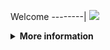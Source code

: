 Welcome
--------|
![](https://media.tenor.com/iVCiM9W7cvYAAAAd/welcome.gif)

<details>
  <summary><b>More information</b></summary>
  
#### ★ Social Accounts ★
<a href="https://www.facebook.com/Denventa.Xayonara.Team.UnlimitedARMY"><img src="https://raw.githubusercontent.com/Dumai-991/Dumai-991/main/Image/images.png" alt="alt text" width="75" height="75"></a>

### Informations
![template](https://github.com/Dvanmeploph/List-User-Agent/blob/main/assets/beautify-picture.png)
 
# ✭ LIST RANDOM USER AGENT  
### • - [ ( Link Pertama ) ]
### - [ https://whatmyuseragent.com/browser/sb/samsung-browser/96 ]
  # [++]
  # ----- [ ( User Agent ) ] ----- #
  ```Mozilla/5.0 (Linux; Android 7.0; SAMSUNG SM-G935L Build/NRD90M) AppleWebKit/537.36 (KHTML, like Gecko) SamsungBrowser/96.4 Chrome/56.0.2924.87 Mobile Safari/537.36```
### • - [ ( Link Kedua ) ]
### - [ https://whatmyuseragent.com/browser/sb/samsung-browser/9 ]
  # [++]
  # ----- [ ( User Agent ) ] ----- #
  ```Mozilla/5.0 (Linux; Android 6.0; CPH1715 Build/MRA58K) AppleWebKit/537.36 (KHTML, like Gecko) SamsungBrowser/9.2 Chrome/67.0.3396.87 Mobile Safari/537.36```
  
  ```Mozilla/5.0 (Linux; Android 9; SAMSUNG SM-J610G Build/PPR1.180610.011) AppleWebKit/537.36 (KHTML, like Gecko) SamsungBrowser/9.2 Chrome/67.0.3396.87 Mobile Safari/537.36```
  
  ```Mozilla/5.0 (Linux; Android 9; SAMSUNG SM-J610FN Build/PPR1.180610.011) AppleWebKit/537.36 (KHTML, like Gecko) SamsungBrowser/9.2 Chrome/67.0.3396.87 Mobile Safari/537.36```
  
  ```Mozilla/5.0 (Linux; Android 9; SAMSUNG SM-J610F Build/PPR1.180610.011) AppleWebKit/537.36 (KHTML, like Gecko) SamsungBrowser/9.4 Chrome/67.0.3396.87 Mobile Safari/537.36```
  
  ```Mozilla/5.0 (Linux; Android 9; SAMSUNG SM-J610F Build/PPR1.180610.011) AppleWebKit/537.36 (KHTML, like Gecko) SamsungBrowser/9.2 Chrome/67.0.3396.87 Mobile Safari/537.36```
  
  ```Mozilla/5.0 (Linux; Android 9; SAMSUNG SM-J415N Build/PPR1.180610.011) AppleWebKit/537.36 (KHTML, like Gecko) SamsungBrowser/9.4 Chrome/67.0.3396.87 Mobile Safari/537.36```
  
  ```Mozilla/5.0 (Linux; Android 9; SAMSUNG SM-J415N Build/PPR1.180610.011) AppleWebKit/537.36 (KHTML, like Gecko) SamsungBrowser/9.2 Chrome/67.0.3396.87 Mobile Safari/537.36```
  
  ```Mozilla/5.0 (Linux; Android 9; SAMSUNG SM-J415GN Build/PPR1.180610.011) AppleWebKit/537.36 (KHTML, like Gecko) SamsungBrowser/9.2 Chrome/67.0.3396.87 Mobile Safari/537.36```
  
  ```Mozilla/5.0 (Linux; Android 9; SAMSUNG SM-J415G Build/PPR1.180610.011) AppleWebKit/537.36 (KHTML, like Gecko) SamsungBrowser/9.4 Chrome/67.0.3396.87 Mobile Safari/537.36```
  
  ```Mozilla/5.0 (Linux; Android 9; SAMSUNG SM-J415G Build/PPR1.180610.011) AppleWebKit/537.36 (KHTML, like Gecko) SamsungBrowser/9.2 Chrome/67.0.3396.87 Mobile Safari/537.36```
  
  ```Mozilla/5.0 (Linux; Android 9; SAMSUNG SM-J415FN Build/PPR1.180610.011) AppleWebKit/537.36 (KHTML, like Gecko) SamsungBrowser/9.4 Chrome/67.0.3396.87 Mobile Safari/537.36```
  
  ```Mozilla/5.0 (Linux; Android 9; SAMSUNG SM-J415FN Build/PPR1.180610.011) AppleWebKit/537.36 (KHTML, like Gecko) SamsungBrowser/9.2 Chrome/67.0.3396.87 Mobile Safari/537.36```
  
  ```Mozilla/5.0 (Linux; Android 9; SAMSUNG SM-J415F Build/PPR1.180610.011) AppleWebKit/537.36 (KHTML, like Gecko) SamsungBrowser/9.4 Chrome/67.0.3396.87 Mobile Safari/537.36```
  
  ```Mozilla/5.0 (Linux; Android 9; SAMSUNG SM-J415F Build/PPR1.180610.011) AppleWebKit/537.36 (KHTML, like Gecko) SamsungBrowser/9.2 Chrome/67.0.3396.87 Mobile Safari/537.36```
  
  ```Mozilla/5.0 (Linux; Android 9; SAMSUNG SM-A730F Build/PPR1.180610.011) AppleWebKit/537.36 (KHTML, like Gecko) SamsungBrowser/9.4 Chrome/67.0.3396.87 Mobile Safari/537.36```
  
  ```Mozilla/5.0 (Linux; Android 9; SAMSUNG SM-A730F Build/PPR1.180610.011) AppleWebKit/537.36 (KHTML, like Gecko) SamsungBrowser/9.2 Chrome/67.0.3396.87 Mobile Safari/537.36```
  
  ```Mozilla/5.0 (Linux; Android 9; SAMSUNG SM-A730F Build/PPR1.180610.011) AppleWebKit/537.36 (KHTML, like Gecko) SamsungBrowser/9.0 Chrome/67.0.3396.87 Mobile Safari/537.36```
  
  ```Mozilla/5.0 (Linux; Android 8.1.0; SAMSUNG SM-J610FN Build/M1AJQ) AppleWebKit/537.36 (KHTML, like Gecko) SamsungBrowser/9.2 Chrome/67.0.3396.87 Mobile Safari/537.36```
  
  ```Mozilla/5.0 (Linux; Android 8.1.0; SAMSUNG SM-J610F Build/M1AJQ) AppleWebKit/537.36 (KHTML, like Gecko) SamsungBrowser/9.2 Chrome/67.0.3396.87 Mobile Safari/537.36```
  
  ```Mozilla/5.0 (Linux; Android 8.1.0; SAMSUNG SM-J415G Build/M1AJQ) AppleWebKit/537.36 (KHTML, like Gecko) SamsungBrowser/9.2 Chrome/67.0.3396.87 Mobile Safari/537.36```
### • - [ ( Link Ketiga ) ]
### - [ https://whatmyuseragent.com/browser/sb/samsung-browser/9 ]
  # [++]
  # ----- [ ( User Agent ) ] ----- #
  ```Mozilla/5.0 (Linux; Android 8.1.0; SM-J415F Build/M1AJQ; wv) AppleWebKit/537.36 (KHTML, like Gecko) Version/4.0 Chrome/106.0.5249.79 Mobile Safari/537.36[FBAN/EMA;FBLC/fr_FR;FBAV/326.0.0.17.97;]```
  
  ```Mozilla/5.0 (Linux; Android 9; SM-J415GN Build/PPR1.180610.011; wv) AppleWebKit/537.36 (KHTML, like Gecko) Version/4.0 Chrome/97.0.4692.98 Mobile Safari/537.36[FBAN/EMA;FBLC/en_US;FBAV/335.0.0.15.96;]```
  
  ```Mozilla/5.0 (Linux; Android 9; SM-J415GN Build/PPR1.180610.011; wv) AppleWebKit/537.36 (KHTML, like Gecko) Version/4.0 Chrome/93.0.4577.62 Mobile Safari/537.36[FBAN/EMA;FBLC/en_US;FBAV/318.0.0.16.105;]```
  
  ```Mozilla/5.0 (Linux; Android 9; SM-J415GN Build/PPR1.180610.011; wv) AppleWebKit/537.36 (KHTML, like Gecko) Version/4.0 Chrome/74.0.3729.136 Mobile Safari/537.36 [FB_IAB/FB4A;FBAV/387.0.0.24.102;]```
  
  ```Mozilla/5.0 (Linux; Android 9; SM-J415GN Build/PPR1.180610.011; wv) AppleWebKit/537.36 (KHTML, like Gecko) Version/4.0 Chrome/74.0.3729.136 Mobile Safari/537.36 [FB_IAB/FB4A;FBAV/224.0.0.33.114;]```
  
  ```Mozilla/5.0 (Linux; Android 9; SM-J415GN Build/PPR1.180610.011; wv) AppleWebKit/537.36 (KHTML, like Gecko) Version/4.0 Chrome/112.0.5615.48 Mobile Safari/537.36 [FB_IAB/Orca-Android;FBAV/403.1.0.17.106;]```
  
  ```Mozilla/5.0 (Linux; Android 9; SM-J415GN Build/PPR1.180610.011; wv) AppleWebKit/537.36 (KHTML, like Gecko) Version/4.0 Chrome/108.0.5359.79 Mobile Safari/537.36 [FB_IAB/FB4A;FBAV/394.1.0.51.107;]```
  
  ```Mozilla/5.0 (Linux; Android 9; SM-J415GN Build/PPR1.180610.011; wv) AppleWebKit/537.36 (KHTML, like Gecko) Version/4.0 Chrome/107.0.5304.91 Mobile Safari/537.36[FBAN/EMA;FBLC/en_US;FBAV/343.0.0.13.79;]```
  
  ```Mozilla/5.0 (Linux; Android 9; SM-J415GN Build/PPR1.180610.011; wv) AppleWebKit/537.36 (KHTML, like Gecko) Version/4.0 Chrome/107.0.5304.105 Mobile Safari/537.36 [FB_IAB/FB4A;FBAV/392.2.0.33.108;]```
  
  ```Mozilla/5.0 (Linux; Android 9; SM-J415GN Build/PPR1.180610.011; wv) AppleWebKit/537.36 (KHTML, like Gecko) Version/4.0 Chrome/106.0.5249.126 Mobile Safari/537.36 [FB_IAB/FB4A;FBAV/389.0.0.42.111;]```
  
  ```Mozilla/5.0 (Linux; Android 9; SM-J415GN Build/PPR1.180610.011; wv) AppleWebKit/537.36 (KHTML, like Gecko) Version/4.0 Chrome/105.0.5195.136 Mobile Safari/537.36 [FB_IAB/FB4A;FBAV/385.0.0.32.114;]```
  
  ```Mozilla/5.0 (Linux; Android 9; SM-J415G Build/PPR1.180610.011; wv) AppleWebKit/537.36 (KHTML, like Gecko) Version/4.0 Chrome/74.0.3729.136 Mobile Safari/537.36[FBAN/EMA;FBLC/pt_BR;FBAV/350.0.0.5.116;]```
  
  ```Mozilla/5.0 (Linux; Android 9; SM-J415F Build/PPR1.180610.011; wv) AppleWebKit/537.36 (KHTML, like Gecko) Version/4.0 Chrome/96.0.4664.104 Mobile Safari/537.36 [FB_IAB/Orca-Android;FBAV/395.0.0.10.75;]```
  
  ```Mozilla/5.0 (Linux; Android 9; SM-J415F Build/PPR1.180610.011; wv) AppleWebKit/537.36 (KHTML, like Gecko) Version/4.0 Chrome/74.0.3729.136 Mobile Safari/537.36[FBAN/EMA;FBLC/en_US;FBAV/322.0.0.6.110;]```
  
  ```Mozilla/5.0 (Linux; Android 9; SM-J415F Build/PPR1.180610.011; wv) AppleWebKit/537.36 (KHTML, like Gecko) Version/4.0 Chrome/108.0.5359.128 Mobile Safari/537.36 [FB_IAB/Orca-Android;FBAV/396.0.0.14.82;]```
  
  ```Mozilla/5.0 (Linux; Android 9; SM-J415F Build/PPR1.180610.011; wv) AppleWebKit/537.36 (KHTML, like Gecko) Version/4.0 Chrome/108.0.5359.128 Mobile Safari/537.36[FBAN/EMA;FBLC/en_GB;FBAV/342.0.0.11.89;]```
  
  ```Mozilla/5.0 (Linux; Android 8.1.0; SM-J415GN Build/M1AJQ; wv) AppleWebKit/537.36 (KHTML, like Gecko) Version/4.0 Chrome/81.0.4044.117 Mobile Safari/537.36 [FB_IAB/FB4A;FBAV/393.0.0.35.106;]```
  
  ```Mozilla/5.0 (Linux; Android 8.1.0; SM-J415GN Build/M1AJQ; wv) AppleWebKit/537.36 (KHTML, like Gecko) Version/4.0 Chrome/111.0.5563.116 Mobile Safari/537.36[FBAN/EMA;FBLC/en_US;FBAV/298.0.0.10.115;]```
  
  ```Mozilla/5.0 (Linux; Android 8.1.0; SM-J415GN Build/M1AJQ; wv) AppleWebKit/537.36 (KHTML, like Gecko) Version/4.0 Chrome/110.0.5481.153 Mobile Safari/537.36 [FB_IAB/FB4A;FBAV/392.2.0.33.108;]```
  
  ```Mozilla/5.0 (Linux; Android 8.1.0; SM-J415GN Build/M1AJQ; wv) AppleWebKit/537.36 (KHTML, like Gecko) Version/4.0 Chrome/108.0.5359.128 Mobile Safari/537.36[FBAN/EMA;FBLC/en_US;FBAV/337.0.0.7.102;]```
### • - [ ( Link Ketiga ) ]
### - [ https://whatmyuseragent.com/browser/sb/samsung-browser/9 ]
  # [++]
  # ----- [ ( User Agent ) ] ----- #
  ### Tunggu Hari Selanjutnya Untuk Mendapatkan User Agent Yang Lainnya, Terimakasih Telah Menggunakan User Agent Ini 
